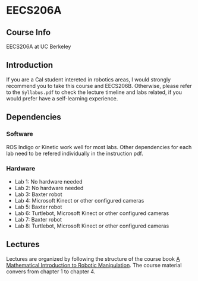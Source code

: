 # EECS206A
## Course Info
EECS206A at UC Berkeley
## Introduction
If you are a Cal student intereted in robotics areas, I would strongly recommend you to take this course and EECS206B. Otherwise, please refer to the `Syllabus.pdf` to check the lecture timeline and labs related, if you would prefer have a self-learning experience.
## Dependencies
### Software
ROS Indigo or Kinetic work well for most labs. Other dependencies for each lab need to be refered individually in the instruction pdf.
### Hardware
- Lab 1: No hardware needed
- Lab 2: No hardware needed
- Lab 3: Baxter robot
- Lab 4: Microsoft Kinect or other configured cameras
- Lab 5: Baxter robot
- Lab 6: Turtlebot, Microsoft Kinect or other configured cameras
- Lab 7: Baxter robot
- Lab 8: Turtlebot, Microsoft Kinect or other configured cameras
## Lectures
Lectures are organized by following the structure of the course book [A Mathematical Introduction to Robotic Manipulation](./AMathematicalIntroductiontoRoboticManipulation.pdf). The course material convers from chapter 1 to chapter 4.

